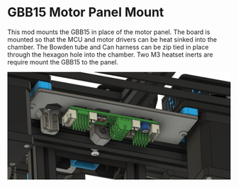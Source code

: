 # GBB15 Motor Panel Mount

This mod mounts the GBB15 in place of the motor panel. The board is mounted so that the MCU and motor drivers can be heat sinked into the chamber. The Bowden tube and Can harness can be zip tied in place through the hexagon hole into the chamber. Two M3 heatset inerts are require mount the GBB15 to the panel.

![picture](Images/gbb15_motor_panel_mount.jpg)

